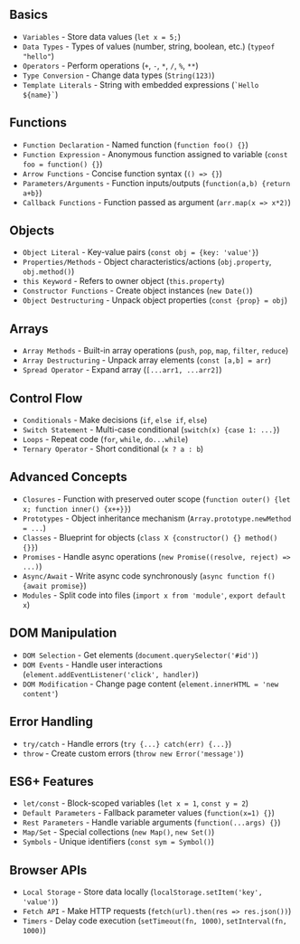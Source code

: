 
## Basics
- `Variables` - Store data values (`let x = 5;`)
- `Data Types` - Types of values (number, string, boolean, etc.) (`typeof "hello"`)
- `Operators` - Perform operations (`+`, `-`, `*`, `/`, `%`, `**`)
- `Type Conversion` - Change data types (`String(123)`)
- `Template Literals` - String with embedded expressions (`` `Hello ${name}` ``)

## Functions
- `Function Declaration` - Named function (`function foo() {}`)
- `Function Expression` - Anonymous function assigned to variable (`const foo = function() {}`)
- `Arrow Functions` - Concise function syntax (`() => {}`)
- `Parameters/Arguments` - Function inputs/outputs (`function(a,b) {return a+b}`)
- `Callback Functions` - Function passed as argument (`arr.map(x => x*2)`)

## Objects
- `Object Literal` - Key-value pairs (`const obj = {key: 'value'}`)
- `Properties/Methods` - Object characteristics/actions (`obj.property`, `obj.method()`)
- `this Keyword` - Refers to owner object (`this.property`)
- `Constructor Functions` - Create object instances (`new Date()`)
- `Object Destructuring` - Unpack object properties (`const {prop} = obj`)

## Arrays
- `Array Methods` - Built-in array operations (`push`, `pop`, `map`, `filter`, `reduce`)
- `Array Destructuring` - Unpack array elements (`const [a,b] = arr`)
- `Spread Operator` - Expand array (`[...arr1, ...arr2]`)

## Control Flow
- `Conditionals` - Make decisions (`if`, `else if`, `else`)
- `Switch Statement` - Multi-case conditional (`switch(x) {case 1: ...}`)
- `Loops` - Repeat code (`for`, `while`, `do...while`)
- `Ternary Operator` - Short conditional (`x ? a : b`)

## Advanced Concepts
- `Closures` - Function with preserved outer scope (`function outer() {let x; function inner() {x++}}`)
- `Prototypes` - Object inheritance mechanism (`Array.prototype.newMethod = ...`)
- `Classes` - Blueprint for objects (`class X {constructor() {} method() {}}`)
- `Promises` - Handle async operations (`new Promise((resolve, reject) => ...)`)
- `Async/Await` - Write async code synchronously (`async function f() {await promise}`)
- `Modules` - Split code into files (`import x from 'module'`, `export default x`)

## DOM Manipulation
- `DOM Selection` - Get elements (`document.querySelector('#id')`)
- `DOM Events` - Handle user interactions (`element.addEventListener('click', handler)`)
- `DOM Modification` - Change page content (`element.innerHTML = 'new content'`)

## Error Handling
- `try/catch` - Handle errors (`try {...} catch(err) {...}`)
- `throw` - Create custom errors (`throw new Error('message')`)

## ES6+ Features
- `let/const` - Block-scoped variables (`let x = 1`, `const y = 2`)
- `Default Parameters` - Fallback parameter values (`function(x=1) {}`)
- `Rest Parameters` - Handle variable arguments (`function(...args) {}`)
- `Map/Set` - Special collections (`new Map()`, `new Set()`)
- `Symbols` - Unique identifiers (`const sym = Symbol()`)

## Browser APIs
- `Local Storage` - Store data locally (`localStorage.setItem('key', 'value')`)
- `Fetch API` - Make HTTP requests (`fetch(url).then(res => res.json())`)
- `Timers` - Delay code execution (`setTimeout(fn, 1000)`, `setInterval(fn, 1000)`)